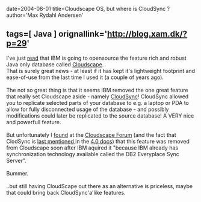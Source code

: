 date=2004-08-01
title=Cloudscape OS, but where is CloudSync ?
author='Max Rydahl Andersen'

tags=[ Java ]
orignallink='http://blog.xam.dk/?p=29'
---
<div><p>I've just <a href="http://www.blueskyonmars.com/archives/2004/07/31/ibm_to_open_source_cloudscape_database.html">read</a> that IBM is going to opensource the feature rich and robust Java only database called <a href="http://www-306.ibm.com/software/data/cloudscape/">Cloudscape</a>.<br>
That is surely great news - at least if it has kept it's lightweight footprint and ease-of-use from the last time I used it (a couple of years ago).<br><br>
The not so great thing is that it seems IBM removed the one great feature that really set Cloudscape aside - namely <a href="http://www.google.com/search?q=cloudsync&amp;sourceid=opera&amp;num=0&amp;ie=utf-8&amp;oe=utf-8">CloudSync</a>! CloudSync allowed you to replicate selected parts of your database to e.g. a laptop or PDA to allow for fully disconnected usage of the database - and possibly modifications could later be replicated to the source database! A VERY nice and powerfull feature.<br><br>
But unfortunately I <a href="http://63.209.20.13/cgi-bin/db2www/cloudscapeforum.d2w/main?PRDID=2&amp;CATID=&amp;FLD=message.message&amp;KW=cloudsync">found</a> at the <a href="http://63.209.20.13/cgi-bin/www2/cloudscapeforum.d2w/main">Cloudscape Forum</a> (and the fact that ClodSync is <a href="http://publibfi.boulder.ibm.com/epubs/html/cloud40/doc/pdf/lsa.pdf">last mentioned </a>in the <a href="http://www-306.ibm.com/software/data/cloudscape/pubs/collateral.html">4.0 docs</a>) that this feature was removed from Cloudscape soon after IBM aquired it "because IBM already has <br>
synchronization technology available called the DB2 Everyplace Sync Server".<br><br>
Bummer.<br><br>
..but still having CloudScape out there as an alternative is priceless, maybe that could bring back CloudSync'a'like features.</p></div>
